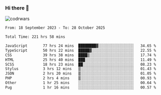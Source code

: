 ### Hi there 👋


![codrwars](https://www.codewars.com/users/rsschool_c9af20f58c35c696/badges/micro) 

<!--START_SECTION:waka-->

```txt
From: 18 September 2023 - To: 28 October 2025

Total Time: 221 hrs 58 mins

JavaScript       77 hrs 24 mins  ████████▓░░░░░░░░░░░░░░░░   34.65 %
TypeScript       50 hrs 22 mins  █████▓░░░░░░░░░░░░░░░░░░░   22.55 %
CSS              39 hrs 38 mins  ████▒░░░░░░░░░░░░░░░░░░░░   17.74 %
HTML             25 hrs 40 mins  ███░░░░░░░░░░░░░░░░░░░░░░   11.49 %
SCSS             18 hrs 23 mins  ██░░░░░░░░░░░░░░░░░░░░░░░   08.23 %
Stylus           3 hrs 12 mins   ▒░░░░░░░░░░░░░░░░░░░░░░░░   01.43 %
JSON             2 hrs 20 mins   ▒░░░░░░░░░░░░░░░░░░░░░░░░   01.05 %
PHP              2 hrs 4 mins    ▒░░░░░░░░░░░░░░░░░░░░░░░░   00.93 %
Other            1 hr 25 mins    ░░░░░░░░░░░░░░░░░░░░░░░░░   00.64 %
Pug              1 hr 16 mins    ░░░░░░░░░░░░░░░░░░░░░░░░░   00.57 %
```

<!--END_SECTION:waka-->
